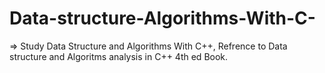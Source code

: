# Data-structure-Algorithms-With-C-
=> Study Data Structure and Algorithms With C++, Refrence to Data structure and Algoritms analysis in C++ 4th ed Book.
